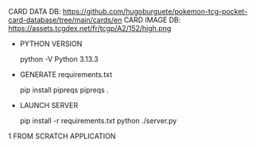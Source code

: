 CARD DATA DB: https://github.com/hugoburguete/pokemon-tcg-pocket-card-database/tree/main/cards/en
CARD IMAGE DB: https://assets.tcgdex.net/fr/tcgp/A2/152/high.png

- PYTHON VERSION

    python -V
    Python 3.13.3

- GENERATE requirements.txt

    pip install pipreqs
    pipreqs .

- LAUNCH SERVER

    pip install -r requirements.txt
    python ./server.py


1 FROM SCRATCH APPLICATION